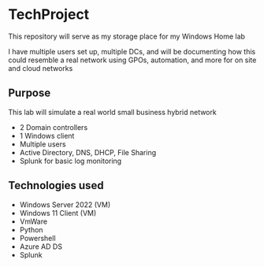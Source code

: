 # TechProject
This repository will serve as my storage place for my Windows Home lab

I have multiple users set up, multiple DCs, and will be documenting how this could resemble a real network using GPOs, automation,
and more for on site and cloud networks

## Purpose
This lab will simulate a real world small business hybrid network
- 2 Domain controllers
- 1 Windows client
- Multiple users
- Active Directory, DNS, DHCP, File Sharing
- Splunk for basic log monitoring 

## Technologies used

- Windows Server 2022 (VM)
- Windows 11 Client (VM)
- VmWare
- Python
- Powershell
- Azure AD DS
- Splunk


